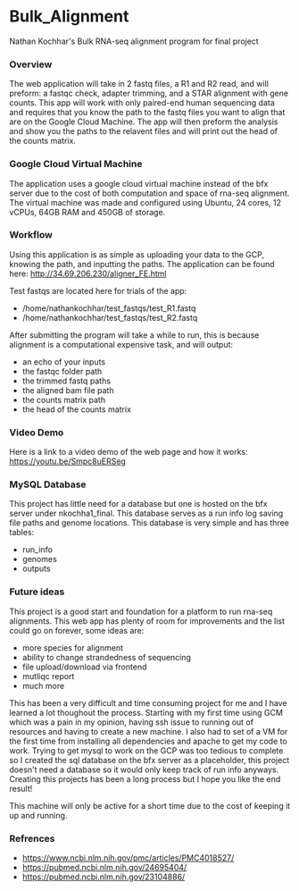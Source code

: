 # Bulk_Alignment
Nathan Kochhar's Bulk RNA-seq alignment program for final project
### Overview
The web application will take in 2 fastq files, a R1 and R2 read, and will preform: a fastqc check, adapter trimming, and a STAR alignment with gene counts. This app will work with only paired-end human sequencing data and requires that you know the path to the fastq files you want to align that are on the Google Cloud Machine. The app will then preform the analysis and show you the paths to the relavent files and will print out the head of the counts matrix. 
### Google Cloud Virtual Machine
The application uses a google cloud virtual machine instead of the bfx server due to the cost of both computation and space of rna-seq alignment. The virtual machine was made and configured using Ubuntu, 24 cores, 12 vCPUs, 64GB RAM and 450GB of storage. 
### Workflow
Using this application is as simple as uploading your data to the GCP, knowing the path, and inputting the paths.
The application can be found here: http://34.69.206.230/aligner_FE.html

Test fastqs are located here for trials of the app:
* /home/nathankochhar/test_fastqs/test_R1.fastq
* /home/nathankochhar/test_fastqs/test_R2.fastq

After submitting the program will take a while to run, this is because alignment is a computational expensive task, and will output:
* an echo of your inputs
* the fastqc folder path
* the trimmed fastq paths
* the aligned bam file path
* the counts matrix path
* the head of the counts matrix

### Video Demo
Here is a link to a video demo of the web page and how it works: https://youtu.be/Smpc8uERSeg

### MySQL Database
This project has little need for a database but one is hosted on the bfx server under nkochha1_final. This database serves as a run info log saving file paths and genome locations. This database is very simple and has three tables:
* run_info
* genomes
* outputs


### Future ideas
This project is a good start and foundation for a platform to run rna-seq alignments. This web app has plenty of room for improvements and the list could go on forever, some ideas are:
* more species for alignment
* ability to change strandedness of sequencing
* file upload/download via frontend
* mutliqc report
* much more

This has been a very difficult and time consuming project for me and I have learned a lot thoughout the process. Starting with my first time using GCM which was a pain in my opinion, having ssh issue to running out of resources and having to create a new machine. I also had to set of a VM for the first time from installing all dependencies and apache to get my code to work. Trying to get mysql to work on the GCP was too tedious to complete so I created the sql database on the bfx server as a placeholder, this project doesn't need a database so it would only keep track of run info anyways. Creating this projects has been a long process but I hope you like the end result!

This machine will only be active for a short time due to the cost of keeping it up and running. 

### Refrences
* https://www.ncbi.nlm.nih.gov/pmc/articles/PMC4018527/
* https://pubmed.ncbi.nlm.nih.gov/24695404/
* https://pubmed.ncbi.nlm.nih.gov/23104886/

